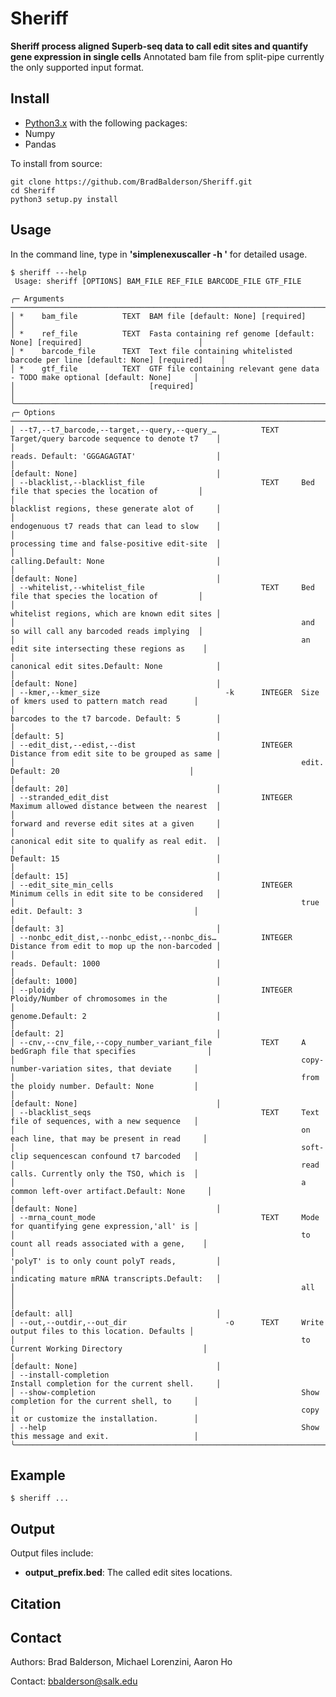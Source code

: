 Sheriff
==================

**Sheriff process aligned Superb-seq data to call edit sites and quantify gene expression in single cells** 
Annotated bam file from split-pipe currently the only supported input format.

Install
-------

- [Python3.x](https://www.python.org/getit/) with the following packages:
- Numpy
- Pandas
    
To install from source:

    git clone https://github.com/BradBalderson/Sheriff.git
    cd Sheriff
    python3 setup.py install

Usage
-----

In the command line, type in **'simplenexuscaller -h '** for detailed usage.

    $ sheriff ---help
     Usage: sheriff [OPTIONS] BAM_FILE REF_FILE BARCODE_FILE GTF_FILE

    ╭─ Arguments ──────────────────────────────────────────────────────────────────────────────────────────────────╮
    │ *    bam_file          TEXT  BAM file [default: None] [required]                                             │
    │ *    ref_file          TEXT  Fasta containing ref genome [default: None] [required]                          │
    │ *    barcode_file      TEXT  Text file containing whitelisted barcode per line [default: None] [required]    │
    │ *    gtf_file          TEXT  GTF file containing relevant gene data - TODO make optional [default: None]     │
    │                              [required]                                                                      │
    ╰──────────────────────────────────────────────────────────────────────────────────────────────────────────────╯
    ╭─ Options ────────────────────────────────────────────────────────────────────────────────────────────────────╮
    │ --t7,--t7_barcode,--target,--query,--query_…          TEXT     Target/query barcode sequence to denote t7    │
    │                                                                reads. Default: 'GGGAGAGTAT'                  │
    │                                                                [default: None]                               │
    │ --blacklist,--blacklist_file                          TEXT     Bed file that species the location of         │
    │                                                                blacklist regions, these generate alot of     │
    │                                                                endogenuous t7 reads that can lead to slow    │
    │                                                                processing time and false-positive edit-site  │
    │                                                                calling.Default: None                         │
    │                                                                [default: None]                               │
    │ --whitelist,--whitelist_file                          TEXT     Bed file that species the location of         │
    │                                                                whitelist regions, which are known edit sites │
    │                                                                and so will call any barcoded reads implying  │
    │                                                                an edit site intersecting these regions as    │
    │                                                                canonical edit sites.Default: None            │
    │                                                                [default: None]                               │
    │ --kmer,--kmer_size                            -k      INTEGER  Size of kmers used to pattern match read      │
    │                                                                barcodes to the t7 barcode. Default: 5        │
    │                                                                [default: 5]                                  │
    │ --edit_dist,--edist,--dist                            INTEGER  Distance from edit site to be grouped as same │
    │                                                                edit. Default: 20                             │
    │                                                                [default: 20]                                 │
    │ --stranded_edit_dist                                  INTEGER  Maximum allowed distance between the nearest  │
    │                                                                forward and reverse edit sites at a given     │
    │                                                                canonical edit site to qualify as real edit.  │
    │                                                                Default: 15                                   │
    │                                                                [default: 15]                                 │
    │ --edit_site_min_cells                                 INTEGER  Minimum cells in edit site to be considered   │
    │                                                                true edit. Default: 3                         │
    │                                                                [default: 3]                                  │
    │ --nonbc_edit_dist,--nonbc_edist,--nonbc_dis…          INTEGER  Distance from edit to mop up the non-barcoded │
    │                                                                reads. Default: 1000                          │
    │                                                                [default: 1000]                               │
    │ --ploidy                                              INTEGER  Ploidy/Number of chromosomes in the           │
    │                                                                genome.Default: 2                             │
    │                                                                [default: 2]                                  │
    │ --cnv,--cnv_file,--copy_number_variant_file           TEXT     A bedGraph file that specifies                │
    │                                                                copy-number-variation sites, that deviate     │
    │                                                                from the ploidy number. Default: None         │
    │                                                                [default: None]                               │
    │ --blacklist_seqs                                      TEXT     Text file of sequences, with a new sequence   │
    │                                                                on each line, that may be present in read     │
    │                                                                soft-clip sequencescan confound t7 barcoded   │
    │                                                                read calls. Currently only the TSO, which is  │
    │                                                                a common left-over artifact.Default: None     │
    │                                                                [default: None]                               │
    │ --mrna_count_mode                                     TEXT     Mode for quantifying gene expression,'all' is │
    │                                                                to count all reads associated with a gene,    │
    │                                                                'polyT' is to only count polyT reads,         │
    │                                                                indicating mature mRNA transcripts.Default:   │
    │                                                                all                                           │
    │                                                                [default: all]                                │
    │ --out,--outdir,--out_dir                      -o      TEXT     Write output files to this location. Defaults │
    │                                                                to Current Working Directory                  │
    │                                                                [default: None]                               │
    │ --install-completion                                           Install completion for the current shell.     │
    │ --show-completion                                              Show completion for the current shell, to     │
    │                                                                copy it or customize the installation.        │
    │ --help                                                         Show this message and exit.                   │
    ╰──────────────────────────────────────────────────────────────────────────────────────────────────────────────╯

Example
------
    $ sheriff ... 

Output
------

Output files include:

- **output_prefix.bed**: The called edit sites locations.

Citation
--------

Contact
-------

Authors: Brad Balderson, Michael Lorenzini, Aaron Ho

Contact:  bbalderson@salk.edu